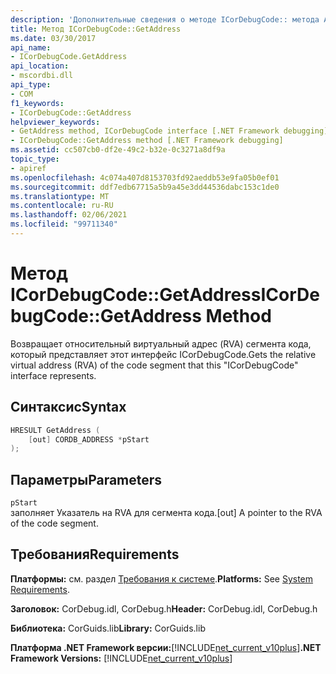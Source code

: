 ```yaml
---
description: 'Дополнительные сведения о методе ICorDebugCode:: метода Address'
title: Метод ICorDebugCode::GetAddress
ms.date: 03/30/2017
api_name:
- ICorDebugCode.GetAddress
api_location:
- mscordbi.dll
api_type:
- COM
f1_keywords:
- ICorDebugCode::GetAddress
helpviewer_keywords:
- GetAddress method, ICorDebugCode interface [.NET Framework debugging]
- ICorDebugCode::GetAddress method [.NET Framework debugging]
ms.assetid: cc507cb0-df2e-49c2-b32e-0c3271a8df9a
topic_type:
- apiref
ms.openlocfilehash: 4c074a407d8153703fd92aeddb53e9fa05b0ef01
ms.sourcegitcommit: ddf7edb67715a5b9a45e3dd44536dabc153c1de0
ms.translationtype: MT
ms.contentlocale: ru-RU
ms.lasthandoff: 02/06/2021
ms.locfileid: "99711340"
---
```

# <a name="icordebugcodegetaddress-method"></a><span data-ttu-id="5297f-103">Метод ICorDebugCode::GetAddress</span><span class="sxs-lookup"><span data-stu-id="5297f-103">ICorDebugCode::GetAddress Method</span></span>

<span data-ttu-id="5297f-104">Возвращает относительный виртуальный адрес (RVA) сегмента кода, который представляет этот интерфейс ICorDebugCode.</span><span class="sxs-lookup"><span data-stu-id="5297f-104">Gets the relative virtual address (RVA) of the code segment that this "ICorDebugCode" interface represents.</span></span>  
  
## <a name="syntax"></a><span data-ttu-id="5297f-105">Синтаксис</span><span class="sxs-lookup"><span data-stu-id="5297f-105">Syntax</span></span>  
  
```cpp  
HRESULT GetAddress (  
    [out] CORDB_ADDRESS *pStart  
);  
```  
  
## <a name="parameters"></a><span data-ttu-id="5297f-106">Параметры</span><span class="sxs-lookup"><span data-stu-id="5297f-106">Parameters</span></span>  

 `pStart`  
 <span data-ttu-id="5297f-107">заполняет Указатель на RVA для сегмента кода.</span><span class="sxs-lookup"><span data-stu-id="5297f-107">[out] A pointer to the RVA of the code segment.</span></span>  
  
## <a name="requirements"></a><span data-ttu-id="5297f-108">Требования</span><span class="sxs-lookup"><span data-stu-id="5297f-108">Requirements</span></span>  

 <span data-ttu-id="5297f-109">**Платформы:** см. раздел [Требования к системе](../../get-started/system-requirements.md).</span><span class="sxs-lookup"><span data-stu-id="5297f-109">**Platforms:** See [System Requirements](../../get-started/system-requirements.md).</span></span>  
  
 <span data-ttu-id="5297f-110">**Заголовок:** CorDebug.idl, CorDebug.h</span><span class="sxs-lookup"><span data-stu-id="5297f-110">**Header:** CorDebug.idl, CorDebug.h</span></span>  
  
 <span data-ttu-id="5297f-111">**Библиотека:** CorGuids.lib</span><span class="sxs-lookup"><span data-stu-id="5297f-111">**Library:** CorGuids.lib</span></span>  
  
 <span data-ttu-id="5297f-112">**Платформа .NET Framework версии:**[!INCLUDE[net_current_v10plus](../../../../includes/net-current-v10plus-md.md)]</span><span class="sxs-lookup"><span data-stu-id="5297f-112">**.NET Framework Versions:** [!INCLUDE[net_current_v10plus](../../../../includes/net-current-v10plus-md.md)]</span></span>

